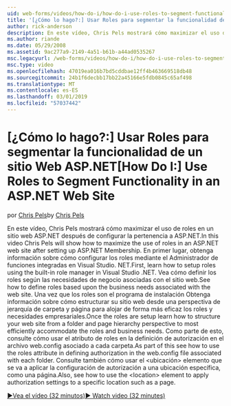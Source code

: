 ```yaml
---
uid: web-forms/videos/how-do-i/how-do-i-use-roles-to-segment-functionality-in-an-aspnet-web-site
title: '[¿Cómo lo hago?:] Usar Roles para segmentar la funcionalidad de un sitio Web ASP.NET | Microsoft Docs'
author: rick-anderson
description: En este vídeo, Chris Pels mostrará cómo maximizar el uso de roles en un sitio web ASP.NET después de configurar la pertenencia a ASP.NET. En primer lugar, obtenga información sobre cómo configurar rol...
ms.author: riande
ms.date: 05/29/2008
ms.assetid: 9ac277a9-2149-4a51-b61b-a44ad0535267
msc.legacyurl: /web-forms/videos/how-do-i/how-do-i-use-roles-to-segment-functionality-in-an-aspnet-web-site
msc.type: video
ms.openlocfilehash: 47019ea016b7bd5cddbae12ff4b463669518db48
ms.sourcegitcommit: 24b1f6decbb17bb22a45166e5fdb0845c65af498
ms.translationtype: MT
ms.contentlocale: es-ES
ms.lasthandoff: 03/01/2019
ms.locfileid: "57037442"
---
```

<a name="how-do-i-use-roles-to-segment-functionality-in-an-aspnet-web-site"></a><span data-ttu-id="34a2d-104">[¿Cómo lo hago?:] Usar Roles para segmentar la funcionalidad de un sitio Web ASP.NET</span><span class="sxs-lookup"><span data-stu-id="34a2d-104">[How Do I:] Use Roles to Segment Functionality in an ASP.NET Web Site</span></span>
====================
<span data-ttu-id="34a2d-105">por [Chris Pels](https://twitter.com/chrispels)</span><span class="sxs-lookup"><span data-stu-id="34a2d-105">by [Chris Pels](https://twitter.com/chrispels)</span></span>

<span data-ttu-id="34a2d-106">En este vídeo, Chris Pels mostrará cómo maximizar el uso de roles en un sitio web ASP.NET después de configurar la pertenencia a ASP.NET.</span><span class="sxs-lookup"><span data-stu-id="34a2d-106">In this video Chris Pels will show how to maximize the use of roles in an ASP.NET web site after setting up ASP.NET Membership.</span></span> <span data-ttu-id="34a2d-107">En primer lugar, obtenga información sobre cómo configurar los roles mediante el Administrador de funciones integradas en Visual Studio. NET.</span><span class="sxs-lookup"><span data-stu-id="34a2d-107">First, learn how to setup roles using the built-in role manager in Visual Studio .NET.</span></span> <span data-ttu-id="34a2d-108">Vea cómo definir los roles según las necesidades de negocio asociadas con el sitio web.</span><span class="sxs-lookup"><span data-stu-id="34a2d-108">See how to define roles based upon the business needs associated with the web site.</span></span> <span data-ttu-id="34a2d-109">Una vez que los roles son el programa de instalación Obtenga información sobre cómo estructurar su sitio web desde una perspectiva de jerarquía de carpeta y página para alojar de forma más eficaz los roles y necesidades empresariales.</span><span class="sxs-lookup"><span data-stu-id="34a2d-109">Once the roles are setup learn how to structure your web site from a folder and page hierarchy perspective to most efficiently accommodate the roles and business needs.</span></span> <span data-ttu-id="34a2d-110">Como parte de esto, consulte cómo usar el atributo de roles en la definición de autorización en el archivo web.config asociado a cada carpeta.</span><span class="sxs-lookup"><span data-stu-id="34a2d-110">As part of this see how to use the roles attribute in defining authorization in the web.config file associated with each folder.</span></span> <span data-ttu-id="34a2d-111">Consulte también cómo usar el &lt;ubicación&gt; elemento que se va a aplicar la configuración de autorización a una ubicación específica, como una página.</span><span class="sxs-lookup"><span data-stu-id="34a2d-111">Also, see how to use the &lt;location&gt; element to apply authorization settings to a specific location such as a page.</span></span>

[<span data-ttu-id="34a2d-112">&#9654;Vea el vídeo (32 minutos)</span><span class="sxs-lookup"><span data-stu-id="34a2d-112">&#9654; Watch video (32 minutes)</span></span>](https://channel9.msdn.com/Blogs/ASP-NET-Site-Videos/how-do-i-use-roles-to-segment-functionality-in-an-aspnet-web-site)
